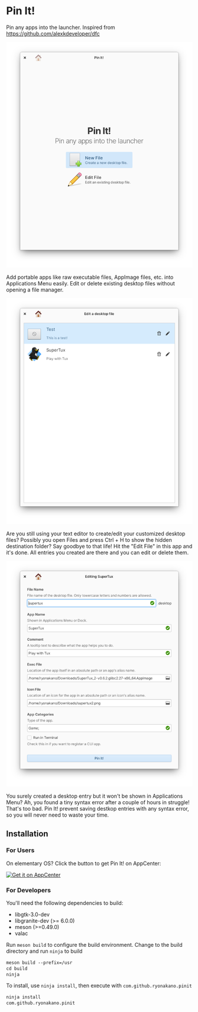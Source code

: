 # Pin It!
Pin any apps into the launcher. Inspired from https://github.com/alexkdeveloper/dfc

![Welcome View](data/screenshot-welcome-view.png)

Add portable apps like raw executable files, AppImage files, etc. into Applications Menu easily. Edit or delete existing desktop files without opening a file manager.

![Files View](data/screenshot-files-view.png)

Are you still using your text editor to create/edit your customized desktop files? Possibly you open Files and press Ctrl + H to show the hidden destination folder? Say goodbye to that life! Hit the "Edit File" in this app and it's done. All entries you created are there and you can edit or delete them.

![Edit View](data/screenshot-edit-view.png)

You surely created a desktop entry but it won't be shown in Applications Menu? Ah, you found a tiny syntax error after a couple of hours in struggle! That's too bad. Pin It! prevent saving destkop entries with any syntax error, so you will never need to waste your time.

## Installation
### For Users
On elementary OS? Click the button to get Pin It! on AppCenter:

[![Get it on AppCenter](https://appcenter.elementary.io/badge.svg)](https://appcenter.elementary.io/com.github.ryonakano.pinit)

### For Developers
You'll need the following dependencies to build:

* libgtk-3.0-dev
* libgranite-dev (>= 6.0.0)
* meson (>=0.49.0)
* valac

Run `meson build` to configure the build environment. Change to the build directory and run `ninja` to build

    meson build --prefix=/usr
    cd build
    ninja

To install, use `ninja install`, then execute with `com.github.ryonakano.pinit`

    ninja install
    com.github.ryonakano.pinit
